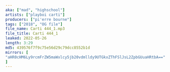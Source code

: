 ```yaml
---
aka: ["mad", "highschool"]
artists: ["playboi carti"]
producers: ["pi'erre bourne"]
tags: ["2018", "OG file"]
file_name: Carti 444_1.mp3
file_title: Carti 444_1
leaked: 2022-05-26
length: 3:29
md5: 439576f7f9c75e56d29c79dcc8552b1d
mirrors: [
"aHR0cHM6Ly9rcmFrZW5maWxlcy5jb20vdmlldy9UTGkxZThFSlJsL2ZpbGUuaHRtbA=="
]
---
```

